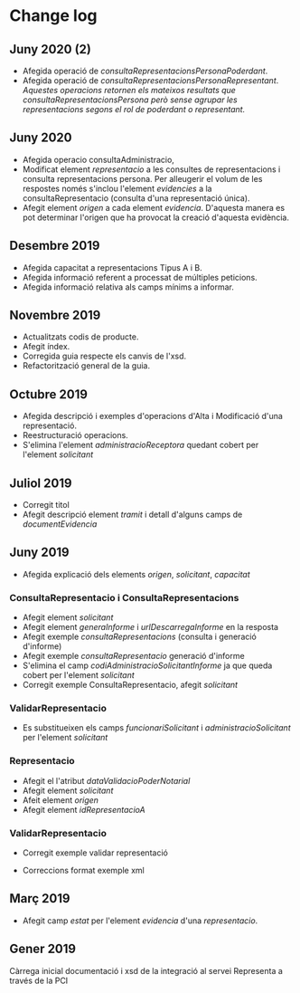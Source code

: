 # Change log

## Juny 2020 (2)
- Afegida operació de _consultaRepresentacionsPersonaPoderdant_.
- Afegida operació de _consultaRepresentacionsPersonaRepresentant_.
_Aquestes operacions retornen els mateixos resultats que _consultaRepresentacionsPersona_ però sense agrupar les representacions segons el rol de poderdant o representant._

## Juny 2020
- Afegida operacio consultaAdministracio,
- Modificat element _representacio_ a les consultes de representacions i consulta representacions persona. Per alleugerir el volum de les respostes només s'inclou l'element _evidencies_ a la consultaRepresentacio (consulta d'una representació única).
- Afegit element _origen_ a cada element _evidencia_. D'aquesta manera es pot determinar l'origen que ha provocat la creació d'aquesta evidència.

## Desembre 2019
- Afegida capacitat a representacions Tipus A i B.
- Afegida informació referent a processat de múltiples peticions.
- Afegida informació relativa als camps mínims a informar.

## Novembre 2019
- Actualitzats codis de producte.
- Afegit índex.
- Corregida guia respecte els canvis de l'xsd.
- Refactorització general de la guia.

## Octubre 2019
- Afegida descripció i exemples d'operacions d'Alta i Modificació d'una representació.
- Reestructuració operacions.
- S'elimina l'element _administracioReceptora_ quedant cobert per l'element _solicitant_

## Juliol 2019
- Corregit titol
- Afegit descripció element _tramit_ i detall d'alguns camps de _documentEvidencia_

## Juny 2019
- Afegida explicació dels elements _origen_, _solicitant_, _capacitat_

### ConsultaRepresentacio i ConsultaRepresentacions
- Afegit element _solicitant_
- Afegit element _generaInforme_ i _urlDescarregaInforme_ en la resposta
- Afegit exemple _consultaRepresentacions_ (consulta i  generació d'informe)
- Afegit exemple _consultaRepresentacio_ generació d'informe
- S'elimina el camp _codiAdministracioSolicitantInforme_ ja que queda cobert per l'element _solicitant_
- Corregit exemple ConsultaRepresentacio, afegit _solicitant_
### ValidarRepresentacio
- Es substitueixen els camps _funcionariSolicitant_ i _administracioSolicitant_ per l'element _solicitant_

### Representacio
- Afegit el l'atribut _dataValidacioPoderNotarial_
- Afegit element _solicitant_
- Afeit element _origen_
- Afegit element _idRepresentacioA_

### ValidarRepresentacio
- Corregit exemple validar representació

- Correccions format exemple xml

## Març 2019
- Afegit camp _estat_ per l'element _evidencia_ d'una _representacio_.

## Gener 2019
Càrrega inicial documentació i xsd de la integració al servei Representa a través de la PCI
